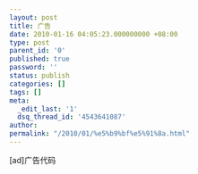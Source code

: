 ```yaml
---
layout: post
title: 广告
date: 2010-01-16 04:05:23.000000000 +08:00
type: post
parent_id: '0'
published: true
password: ''
status: publish
categories: []
tags: []
meta:
  _edit_last: '1'
  dsq_thread_id: '4543641087'
author: 
permalink: "/2010/01/%e5%b9%bf%e5%91%8a.html"
---
```

[ad]广告代码

